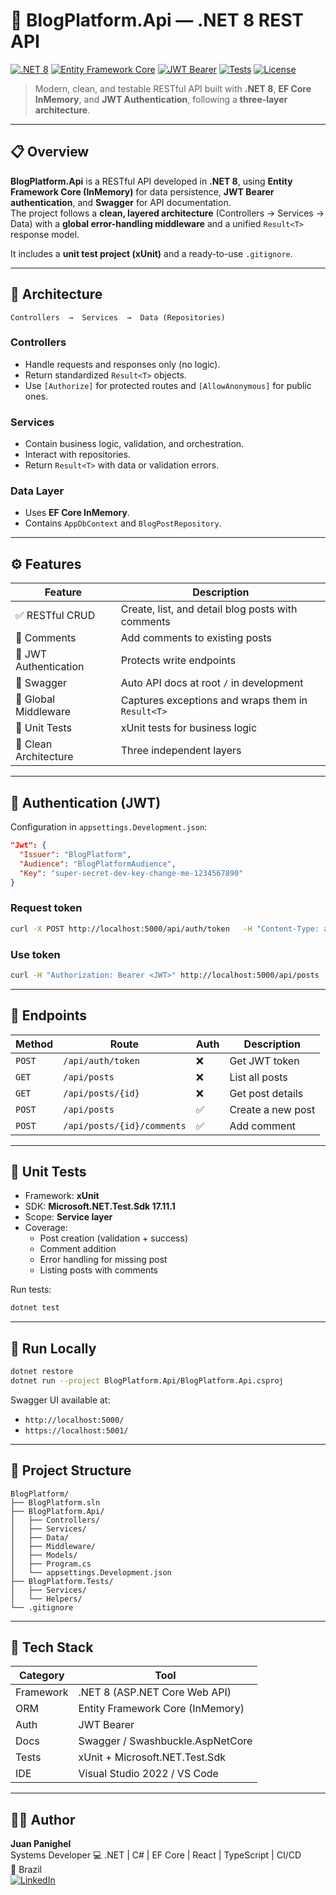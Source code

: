 # 🧠 BlogPlatform.Api — .NET 8 REST API

[![.NET 8](https://img.shields.io/badge/.NET-8.0-blue)](https://dotnet.microsoft.com/)
[![Entity Framework Core](https://img.shields.io/badge/EF%20Core-InMemory-success)](https://learn.microsoft.com/ef/)
[![JWT Bearer](https://img.shields.io/badge/Auth-JWT-orange)](https://jwt.io/)
[![Tests](https://img.shields.io/badge/Tests-xUnit-green)](https://xunit.net/)
[![License](https://img.shields.io/badge/license-MIT-lightgrey)](LICENSE)

> Modern, clean, and testable RESTful API built with **.NET 8**, **EF Core InMemory**, and **JWT Authentication**, following a **three-layer architecture**.

---

## 📋 Overview
**BlogPlatform.Api** is a RESTful API developed in **.NET 8**, using **Entity Framework Core (InMemory)** for data persistence, **JWT Bearer authentication**, and **Swagger** for API documentation.  
The project follows a **clean, layered architecture** (Controllers → Services → Data) with a **global error-handling middleware** and a unified `Result<T>` response model.

It includes a **unit test project (xUnit)** and a ready-to-use `.gitignore`.

---

## 🧱 Architecture
```
Controllers  →  Services  →  Data (Repositories)
```

### **Controllers**
- Handle requests and responses only (no logic).
- Return standardized `Result<T>` objects.
- Use `[Authorize]` for protected routes and `[AllowAnonymous]` for public ones.

### **Services**
- Contain business logic, validation, and orchestration.
- Interact with repositories.
- Return `Result<T>` with data or validation errors.

### **Data Layer**
- Uses **EF Core InMemory**.
- Contains `AppDbContext` and `BlogPostRepository`.

---

## ⚙️ Features
| Feature | Description |
|----------|-------------|
| ✅ RESTful CRUD | Create, list, and detail blog posts with comments |
| 💬 Comments | Add comments to existing posts |
| 🔐 JWT Authentication | Protects write endpoints |
| 📘 Swagger | Auto API docs at root `/` in development |
| 🧱 Global Middleware | Captures exceptions and wraps them in `Result<T>` |
| 🧪 Unit Tests | xUnit tests for business logic |
| 🧹 Clean Architecture | Three independent layers |

---

## 🔐 Authentication (JWT)
Configuration in `appsettings.Development.json`:
```json
"Jwt": {
  "Issuer": "BlogPlatform",
  "Audience": "BlogPlatformAudience",
  "Key": "super-secret-dev-key-change-me-1234567890"
}
```

### Request token
```bash
curl -X POST http://localhost:5000/api/auth/token   -H "Content-Type: application/json"   -d '{"username":"juan","password":"dev"}'
```

### Use token
```bash
curl -H "Authorization: Bearer <JWT>" http://localhost:5000/api/posts
```

---

## 🧩 Endpoints
| Method | Route | Auth | Description |
|---------|--------|------|-------------|
| `POST` | `/api/auth/token` | ❌ | Get JWT token |
| `GET` | `/api/posts` | ❌ | List all posts |
| `GET` | `/api/posts/{id}` | ❌ | Get post details |
| `POST` | `/api/posts` | ✅ | Create a new post |
| `POST` | `/api/posts/{id}/comments` | ✅ | Add comment |

---

## 🧪 Unit Tests
- Framework: **xUnit**
- SDK: **Microsoft.NET.Test.Sdk 17.11.1**
- Scope: **Service layer**
- Coverage:
  - Post creation (validation + success)
  - Comment addition
  - Error handling for missing post
  - Listing posts with comments

Run tests:
```bash
dotnet test
```

---

## 🚀 Run Locally
```bash
dotnet restore
dotnet run --project BlogPlatform.Api/BlogPlatform.Api.csproj
```
Swagger UI available at:
- `http://localhost:5000/`
- `https://localhost:5001/`

---

## 🧩 Project Structure
```
BlogPlatform/
├── BlogPlatform.sln
├── BlogPlatform.Api/
│   ├── Controllers/
│   ├── Services/
│   ├── Data/
│   ├── Middleware/
│   ├── Models/
│   ├── Program.cs
│   └── appsettings.Development.json
├── BlogPlatform.Tests/
│   ├── Services/
│   └── Helpers/
└── .gitignore
```

---

## 🧰 Tech Stack
| Category | Tool |
|-----------|------|
| Framework | .NET 8 (ASP.NET Core Web API) |
| ORM | Entity Framework Core (InMemory) |
| Auth | JWT Bearer |
| Docs | Swagger / Swashbuckle.AspNetCore |
| Tests | xUnit + Microsoft.NET.Test.Sdk |
| IDE | Visual Studio 2022 / VS Code |

---

## 👨‍💻 Author
**Juan Panighel**  
Systems Developer 
💻 .NET | C# | EF Core | React | TypeScript | CI/CD  
📍 Brazil  
[![LinkedIn](https://img.shields.io/badge/LinkedIn-blue?logo=linkedin&logoColor=white)](https://br.linkedin.com/in/juan-p-651880164)

